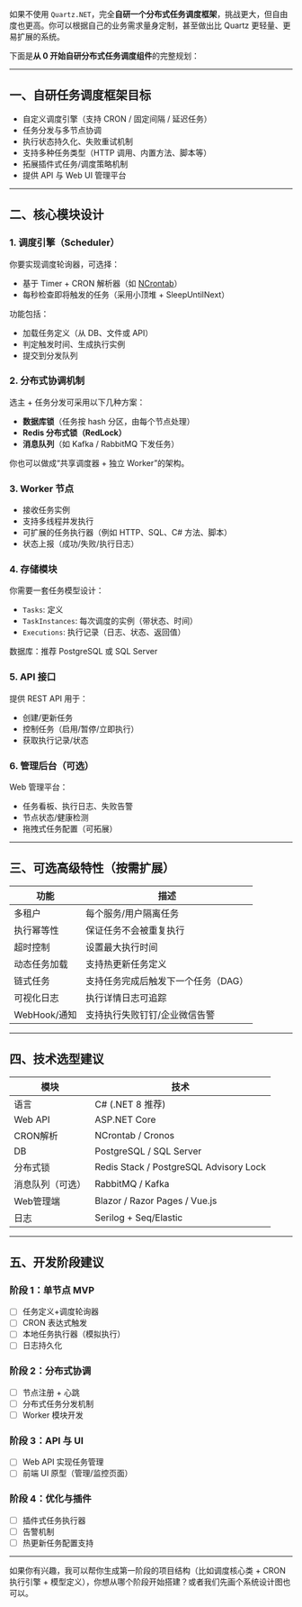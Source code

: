 如果不使用 `Quartz.NET`，完全**自研一个分布式任务调度框架**，挑战更大，但自由度也更高。你可以根据自己的业务需求量身定制，甚至做出比 Quartz 更轻量、更易扩展的系统。

下面是**从 0 开始自研分布式任务调度组件**的完整规划：

---

## **一、自研任务调度框架目标**

- 自定义调度引擎（支持 CRON / 固定间隔 / 延迟任务）
- 任务分发与多节点协调
- 执行状态持久化、失败重试机制
- 支持多种任务类型（HTTP 调用、内置方法、脚本等）
- 拓展插件式任务/调度策略机制
- 提供 API 与 Web UI 管理平台

---

## **二、核心模块设计**

### **1. 调度引擎（Scheduler）**
你要实现调度轮询器，可选择：
- 基于 Timer + CRON 解析器（如 [NCrontab](https://github.com/atifaziz/NCrontab)）
- 每秒检查即将触发的任务（采用小顶堆 + SleepUntilNext）

功能包括：
- 加载任务定义（从 DB、文件或 API）
- 判定触发时间、生成执行实例
- 提交到分发队列

### **2. 分布式协调机制**
选主 + 任务分发可采用以下几种方案：
- **数据库锁**（任务按 hash 分区，由每个节点处理）
- **Redis 分布式锁（RedLock）**
- **消息队列**（如 Kafka / RabbitMQ 下发任务）

你也可以做成“共享调度器 + 独立 Worker”的架构。

### **3. Worker 节点**
- 接收任务实例
- 支持多线程并发执行
- 可扩展的任务执行器（例如 HTTP、SQL、C# 方法、脚本）
- 状态上报（成功/失败/执行日志）

### **4. 存储模块**
你需要一套任务模型设计：
- `Tasks`: 定义
- `TaskInstances`: 每次调度的实例（带状态、时间）
- `Executions`: 执行记录（日志、状态、返回值）

数据库：推荐 PostgreSQL 或 SQL Server

### **5. API 接口**
提供 REST API 用于：
- 创建/更新任务
- 控制任务（启用/暂停/立即执行）
- 获取执行记录/状态

### **6. 管理后台（可选）**
Web 管理平台：
- 任务看板、执行日志、失败告警
- 节点状态/健康检测
- 拖拽式任务配置（可拓展）

---

## **三、可选高级特性（按需扩展）**

| 功能 | 描述 |
|------|------|
| 多租户 | 每个服务/用户隔离任务 |
| 执行幂等性 | 保证任务不会被重复执行 |
| 超时控制 | 设置最大执行时间 |
| 动态任务加载 | 支持热更新任务定义 |
| 链式任务 | 支持任务完成后触发下一个任务（DAG） |
| 可视化日志 | 执行详情日志可追踪 |
| WebHook/通知 | 支持执行失败钉钉/企业微信告警 |

---

## **四、技术选型建议**

| 模块 | 技术 |
|------|------|
| 语言 | C# (.NET 8 推荐) |
| Web API | ASP.NET Core |
| CRON解析 | NCrontab / Cronos |
| DB | PostgreSQL / SQL Server |
| 分布式锁 | Redis Stack / PostgreSQL Advisory Lock |
| 消息队列（可选） | RabbitMQ / Kafka |
| Web管理端 | Blazor / Razor Pages / Vue.js |
| 日志 | Serilog + Seq/Elastic |

---

## **五、开发阶段建议**

### **阶段 1：单节点 MVP**
- [ ] 任务定义+调度轮询器
- [ ] CRON 表达式触发
- [ ] 本地任务执行器（模拟执行）
- [ ] 日志持久化

### **阶段 2：分布式协调**
- [ ] 节点注册 + 心跳
- [ ] 分布式任务分发机制
- [ ] Worker 模块开发

### **阶段 3：API 与 UI**
- [ ] Web API 实现任务管理
- [ ] 前端 UI 原型（管理/监控页面）

### **阶段 4：优化与插件**
- [ ] 插件式任务执行器
- [ ] 告警机制
- [ ] 热更新任务配置支持

---

如果你有兴趣，我可以帮你生成第一阶段的项目结构（比如调度核心类 + CRON 执行引擎 + 模型定义），你想从哪个阶段开始搭建？或者我们先画个系统设计图也可以。